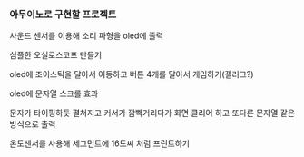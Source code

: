 ### 아두이노로 구현할 프로젝트

사운드 센서를 이용해 소리 파형을 oled에 출력

심플한 오실로스코프 만들기

oled에 조이스틱을 달아서 이동하고 버튼 4개를 달아서 게임하기(갤러그?)

oled에 문자열 스크롤 효과

문자가 타이핑하듯 펼쳐지고 커서가 깜빡거리다가 화면 클리어 하고 또다른 문자열 같은 방식으로 출력

온도센서를 사용해 세그먼트에 16도씨 처럼 프린트하기

